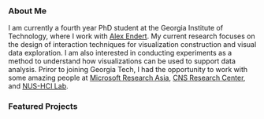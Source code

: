 ### About Me

I am currently a fourth year PhD student at the Georgia Institute of Technology, where I work with [Alex Endert](http://va.gatech.edu/endert/). My current research focuses on the design of interaction techniques for visualization construction and visual data exploration. I am also interested in conducting experiments as a method to understand how visualizations can be used to support data analysis. Priror to joining Georgia Tech, I had the opportunity to work with some amazing people at [Microsoft Research Asia](https://www.microsoft.com/en-us/research/lab/microsoft-research-asia/), [CNS Research Center](https://cns.iu.edu/), and [NUS-HCI Lab](http://www.nus-hci.org/).



### Featured Projects

